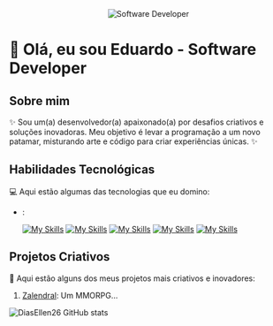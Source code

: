<div align="center">
  <img src="https://i.pinimg.com/originals/0f/25/e4/0f25e4668c1c7740b5ed41835339d67f.gif" alt="Software Developer">
</div>

# 🚀 Olá, eu sou Eduardo - Software Developer 

## Sobre mim

✨ Sou um(a) desenvolvedor(a) apaixonado(a) por desafios criativos e soluções inovadoras. Meu objetivo é levar a programação a um novo patamar, misturando arte e código para criar experiências únicas. ✨

## Habilidades Tecnológicas

💻 Aqui estão algumas das tecnologias que eu domino:

- :

    [![My Skills](https://skillicons.dev/icons?i=java)](https://skillicons.dev) [![My Skills](https://skillicons.dev/icons?i=spring)](https://skillicons.dev) [![My Skills](https://skillicons.dev/icons?i=mysql)](https://skillicons.dev) [![My Skills](https://skillicons.dev/icons?i=git,github)](https://skillicons.dev) [![My Skills](https://skillicons.dev/icons?i=kotlin)](https://skillicons.dev)


## Projetos Criativos

🎨 Aqui estão alguns dos meus projetos mais criativos e inovadores:

1. [Zalendral](https://github.com/Dioque/Zalendral-0001-teste): Um MMORPG...


![DiasEllen26 GitHub stats](https://github-readme-stats.vercel.app/api?username=Dioque&show_icons=true&theme=merko)
